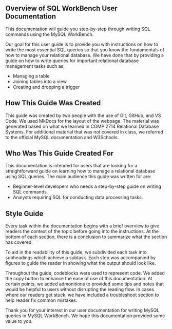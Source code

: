 ## Overview of SQL WorkBench User Documentation

This documentation will guide you step-by-step through writing SQL commands using the MySQL WorkBench. 

Our goal for this user guide is to provide you with instructions on how to write the most essential SQL queries so that you know the fundamentals of how to manage your relational database.  We have done that by providing a guide on how to write queries for important relational database management tasks such as:

- Managing a table
- Joining tables into a view
- Creating and dropping a trigger

## How This Guide Was Created
This guide was created by two people with the use of Git, GitHub, and VS Code. We used MkDocs for the layout of the webpage. The material was generated based on what we learned in COMP 2714 Relational Database Systems. For additional material that was not covered in class, we referred to the official MySQL documentation and W3Schools. 

## Who Was This Guide Created For
This documentation is intended for users that are looking for a straightforward guide on learning how to manage a relational database using SQL queries. The main audience this guide was written for are:

- Beginner-level developers who needs a step-by-step guide on writing SQL commands.
- Analysts requiring SQL for conducting data processing tasks.

## Style Guide
Every task within the documentation begins with a brief overview to give readers the context of the topic before going into the instructions. At the bottom of each section, there is a conclusion to summarize what the section has covered. 

To aid in the readability of this guide, we subdivided each task into subheadings which achieve a subtask. Each step was accompanied by figures to guide the reader in showing what the output should look like. 

Throughout the guide, codeblocks were used to represent code. We added the copy button to enhance the ease of use of this documentation. At certain points, we added admonitions to provided some tips and notes that would be helpful to users without disrupting the reading flow. In cases where our readers get stuck, we have included a troubleshoot section to help reader fix common mistakes. 

Thank you for your interest in our user documentation for writing MySQL queries in MySQL WorkBench. We hope this documentation provided some value to you. 

